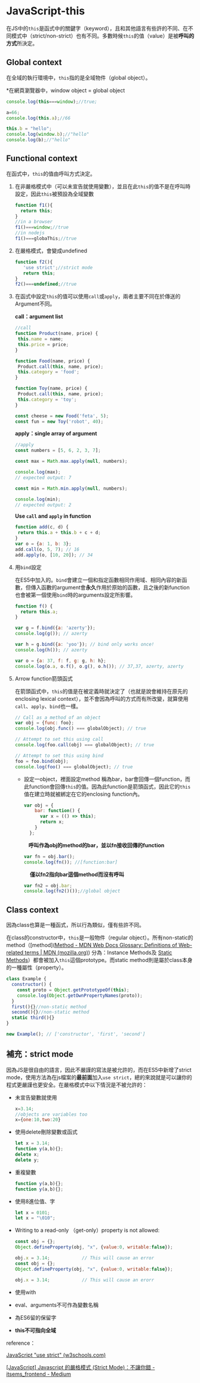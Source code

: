 # JavaScript-this

在JS中的`this`是函式中的關鍵字（keyword），且和其他語言有些許的不同、在不同模式中（strict/non-strict）也有不同。多數時候`this`的值（value）是被**呼叫的方式**所決定。

## Global context

在全域的執行環境中，`this`指的是全域物件（global object）。

*在網頁瀏覽器中，window object = global object

```javascript
console.log(this===window);//true;

a=66;
console.log(this.a);//66

this.b = "hello";
console.log(window.b);//"hello"
console.log(b);//"hello"
```

## Functional context

在函式中，`this`的值由呼叫方式決定。

1. 在非嚴格模式中（可以未宣告就使用變數），並且在此`this`的值不是在呼叫時設定，因此`this`被預設為全域變數
   
   ```js
   function f1(){
     return this;
   }
   //in a browser
   f1()===window;//true
   //in nodejs
   f1()===globaThis;//true
   ```

2. 在嚴格模式，會變成undefined
   
   ```js
   function f2(){
      'use strict';//strict mode
      return this;
   }
   f2()===undefined;//true
   ```

3. 在函式中設定`this`的值可以使用`call`或`apply`，兩者主要不同在於傳送的Argument不同。
   
    **call：argument list**
   
   ```js
   //call
   function Product(name, price) {
    this.name = name;
    this.price = price;
   }
   
   function Food(name, price) {
    Product.call(this, name, price);
    this.category = 'food';
   }
   
   function Toy(name, price) {
    Product.call(this, name, price);
    this.category = 'toy';
   }
   
   const cheese = new Food('feta', 5);
   const fun = new Toy('robot', 40);
   ```
   
   **apply：single array of argument**
   
   ```js
   //apply
   const numbers = [5, 6, 2, 3, 7];
   
   const max = Math.max.apply(null, numbers);
   
   console.log(max);
   // expected output: 7
   
   const min = Math.min.apply(null, numbers);
   
   console.log(min);
   // expected output: 2
   ```
   
   **Use `call` and `apply` in function**
   
   ```js
   function add(c, d) {
    return this.a + this.b + c + d;
   }
   var o = {a: 1, b: 3};
   add.call(o, 5, 7); // 16
   add.apply(o, [10, 20]); // 34
   ```

4. 用`bind`設定
   
   在ES5中加入的。`bind`會建立一個和指定函數相同作用域、相同內容的新函數，但傳入函數的argument會**永久**作用於原始的函數，且之後的新function也會被第一個使用`bind`時的arguments設定所影響。
   
   ```js
   function f() {
     return this.a;
   }
   
   var g = f.bind({a: 'azerty'});
   console.log(g()); // azerty
   
   var h = g.bind({a: 'yoo'}); // bind only works once!
   console.log(h()); // azerty
   
   var o = {a: 37, f: f, g: g, h: h};
   console.log(o.a, o.f(), o.g(), o.h()); // 37,37, azerty, azerty
   ```

5. Arrow function箭頭函式    
   
   在箭頭函式中，`this`的值是在被定義時就決定了（也就是說會維持在原先的enclosing lexical context），並不會因為呼叫的方式而有所改變，就算使用`call`、`apply`、`bind`也一樣。
   
   ```js
   // Call as a method of an object
   var obj = {func: foo};
   console.log(obj.func() === globalObject); // true
   
   // Attempt to set this using call
   console.log(foo.call(obj) === globalObject); // true
   
   // Attempt to set this using bind
   foo = foo.bind(obj);
   console.log(foo() === globalObject); // true
   ```
   
   - 設定一object，裡面設定method 稱為bar，bar會回傳一個function，而此function會回傳`this`的值。因為此function是箭頭函式，因此它的`this`值在建立時就被綁定在它的enclosing function內。  
     
     ```js
     var obj = {
         bar: function() {
           var x = (() => this);
           return x;
         }
       };    
     ```
     
        **呼叫作為obj的method的bar，並以fn接收回傳的function**
     
     ```js
     var fn = obj.bar();
     console.log(fn()); //[function:bar]    
     ```
     
         **僅以fn2指向bar這個method而沒有呼叫**
     
     ```js
     var fn2 = obj.bar;
     console.log(fn2()());//global object        
     ```

## Class context

因為class也算是一種函式，所以行為類似，僅有些許不同。

在class的constructor中，`this`是一般物件（regular object）。所有non-static的method（[method]([Method - MDN Web Docs Glossary: Definitions of Web-related terms | MDN (mozilla.org)](https://developer.mozilla.org/en-US/docs/Glossary/Method)) 分為：Instance Methods及 [Static Methods](https://developer.mozilla.org/en-US/docs/Glossary/Static_method)）都會被加入`this`這個prototype。而static method則是屬於class本身的一種屬性（property）。

```js
class Example {
  constructor() {
    const proto = Object.getPrototypeOf(this);
    console.log(Object.getOwnPropertyNames(proto));
  }
  first(){}//non-static method
  second(){}//non-static method
  static third(){}
}

new Example(); // ['constructor', 'first', 'second']
```

## 補充：strict mode

因為JS是很自由的語言，因此不嚴謹的寫法是被允許的，而在ES5中新增了strict mode，使用方法為在js檔案的**最前面**加入`use strict`，總的來說就是可以讓你的程式更嚴謹也更安全。在嚴格模式中以下情況是不被允許的：

- 未宣告變數就使用
  
  ```js
  x=3.14;
  //objects are variables too
  x={one:10,two:20}
  ```

- 使用delete刪除變數或函式
  
  ```js
  let x = 3.14;
  function y(a,b){};
  delete x;
  delete y;
  ```

- 重複變數
  
  ```js
  function y(a,b){};
  function y(a,b){};
  ```

- 使用8進位值、字
  
  ```js
  let x = 0101;
  let x = "\010";
  ```

- Writing to a read-only （get-only）property is not allowed:
  
  ```js
  const obj = {};
  Object.defineProperty(obj, "x", {value:0, writable:false});
  
  obj.x = 3.14;            // This will cause an error
  const obj = {};
  Object.defineProperty(obj, "x", {value:0, writable:false});
  
  obj.x = 3.14;            // This will cause an erorr
  ```

- 使用with

- eval、arguments不可作為變數名稱

- 為ES6留的保留字

- **this不可指向全域**

reference：

[JavaScript "use strict" (w3schools.com)](https://www.w3schools.com/js/js_strict.asp)

[[JavaScript] Javascript 的嚴格模式 (Strict Mode)：不讓你錯 - itsems_frontend - Medium](https://medium.com/itsems-frontend/javascript-strict-mode-d0a3aa74458b)
